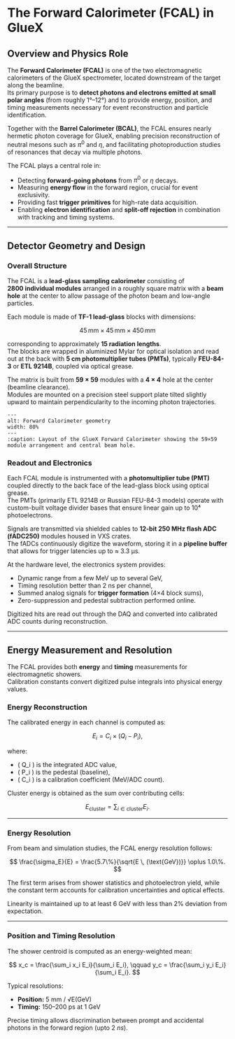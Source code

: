 # The Forward Calorimeter (FCAL) in GlueX

## Overview and Physics Role

The **Forward Calorimeter (FCAL)** is one of the two electromagnetic calorimeters of the GlueX spectrometer, located downstream of the target along the beamline.  
Its primary purpose is to **detect photons and electrons emitted at small polar angles** (from roughly 1°–12°) and to provide energy, position, and timing measurements necessary for event reconstruction and particle identification.  

Together with the **Barrel Calorimeter (BCAL)**, the FCAL ensures nearly hermetic photon coverage for GlueX, enabling precision reconstruction of neutral mesons such as $\pi^0$ and $\eta$, and facilitating photoproduction studies of resonances that decay via multiple photons.  

The FCAL plays a central role in:
- Detecting **forward-going photons** from $\pi^0$ or $\eta$ decays.
- Measuring **energy flow** in the forward region, crucial for event exclusivity.
- Providing fast **trigger primitives** for high-rate data acquisition.
- Enabling **electron identification** and **split-off rejection** in combination with tracking and timing systems.

---

## Detector Geometry and Design

### Overall Structure

The FCAL is a **lead-glass sampling calorimeter** consisting of  
**2800 individual modules** arranged in a roughly square matrix with a **beam hole** at the center to allow passage of the photon beam and low-angle particles.

Each module is made of **TF-1 lead-glass** blocks with dimensions:

$$
45\,\text{mm} \times 45\,\text{mm} \times 450\,\text{mm}
$$

corresponding to approximately **15 radiation lengths**.  
The blocks are wrapped in aluminized Mylar for optical isolation and read out at the back with **5 cm photomultiplier tubes (PMTs)**, typically **FEU-84-3** or **ETL 9214B**, coupled via optical grease.  

The matrix is built from **59 × 59** modules with a **4 × 4** hole at the center (beamline clearance).  
Modules are mounted on a precision steel support plate tilted slightly upward to maintain perpendicularity to the incoming photon trajectories.

```{figure} ../images/FCAL_photo.png
---
alt: Forward Calorimeter geometry
width: 80%
---
:caption: Layout of the GlueX Forward Calorimeter showing the 59×59 module arrangement and central beam hole.
```

### Readout and Electronics

Each FCAL module is instrumented with a **photomultiplier tube (PMT)** coupled directly to the back face of the lead-glass block using optical grease.  
The PMTs (primarily ETL 9214B or Russian FEU-84-3 models) operate with custom-built voltage divider bases that ensure linear gain up to 10⁴ photoelectrons.  

Signals are transmitted via shielded cables to **12-bit 250 MHz flash ADC (fADC250)** modules housed in VXS crates.  
The fADCs continuously digitize the waveform, storing it in a **pipeline buffer** that allows for trigger latencies up to ≈ 3.3 µs.  

At the hardware level, the electronics system provides:
- Dynamic range from a few MeV up to several GeV,
- Timing resolution better than 2 ns per channel,
- Summed analog signals for **trigger formation** (4×4 block sums),
- Zero-suppression and pedestal subtraction performed online.

Digitized hits are read out through the DAQ and converted into calibrated ADC counts during reconstruction.

---

## Energy Measurement and Resolution

The FCAL provides both **energy** and **timing** measurements for electromagnetic showers.  
Calibration constants convert digitized pulse integrals into physical energy values.

### Energy Reconstruction

The calibrated energy in each channel is computed as:

$$
E_i = C_i \times (Q_i - P_i),
$$

where:
- \( Q_i \) is the integrated ADC value,
- \( P_i \) is the pedestal (baseline),
- \( C_i \) is a calibration coefficient (MeV/ADC count).

Cluster energy is obtained as the sum over contributing cells:

$$
E_{\text{cluster}} = \sum_{i \in \text{cluster}} E_i.
$$

---

### Energy Resolution

From beam and simulation studies, the FCAL energy resolution follows:

$$
\frac{\sigma_E}{E} = \frac{5.7\%}{\sqrt{E \, (\text{GeV})}} \oplus 1.0\%.
$$

The first term arises from shower statistics and photoelectron yield, while the constant term accounts for calibration uncertainties and optical effects.

Linearity is maintained up to at least 6 GeV with less than 2% deviation from expectation.

---

### Position and Timing Resolution

The shower centroid is computed as an energy-weighted mean:

$$
x_c = \frac{\sum_i x_i E_i}{\sum_i E_i}, \qquad
y_c = \frac{\sum_i y_i E_i}{\sum_i E_i}.
$$

Typical resolutions:
- **Position:** 5 mm / √E(GeV)
- **Timing:** 150–200 ps at 1 GeV

Precise timing allows discrimination between prompt and accidental photons in the forward region (upto $2~ns$).

